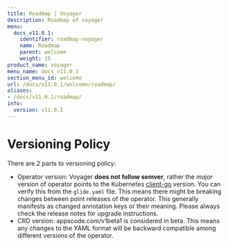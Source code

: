 ```yaml
---
title: Roadmap | Voyager
description: Roadmap of voyager
menu:
  docs_v11.0.1:
    identifier: roadmap-voyager
    name: Roadmap
    parent: welcome
    weight: 15
product_name: voyager
menu_name: docs_v11.0.1
section_menu_id: welcome
url: /docs/v11.0.1/welcome/roadmap/
aliases:
- /docs/v11.0.1/roadmap/
info:
  version: v11.0.1
---
```


# Versioning Policy

There are 2 parts to versioning policy:

 - Operator version: Voyager __does not follow semver__, rather the _major_ version of operator points to the
Kubernetes [client-go](https://github.com/kubernetes/client-go#branches-and-tags) version. You can verify this
from the `glide.yaml` file. This means there might be breaking changes between point releases of the operator.
This generally manifests as changed annotation keys or their meaning.
Please always check the release notes for upgrade instructions.
 - CRD version: appscode.com/v1beta1 is considered in beta. This means any changes to the YAML format will be backward
compatible among different versions of the operator.
